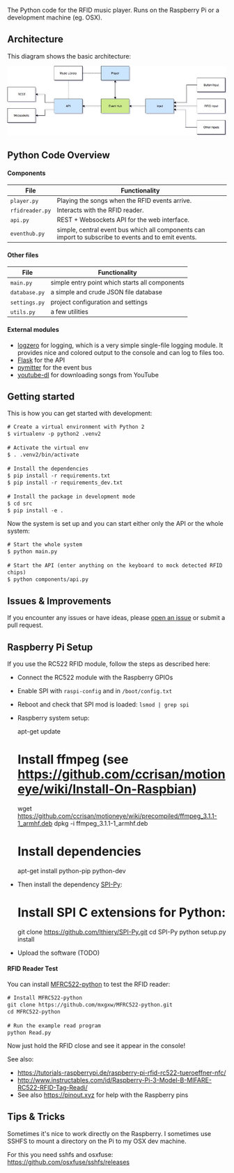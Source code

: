 The Python code for the RFID music player. Runs on the Raspberry Pi or a development machine (eg. OSX).


## Architecture

This diagram shows the basic architecture:

![Architecture](https://raw.githubusercontent.com/metachris/rfid-music-player/master/docs/python-architecture-overview.jpg)


## Python Code Overview

#### Components

File | Functionality
--- | ---
`player.py` | Playing the songs when the RFID events arrive.
`rfidreader.py` | Interacts with the RFID reader.
`api.py` | REST + Websockets API for the web interface.
`eventhub.py`| simple, central event bus which all components can import to subscribe to events and to emit events.

#### Other files

File | Functionality
--- | ---
`main.py` | simple entry point which starts all components
`database.py` | a simple and crude JSON file database
`settings.py` | project configuration and settings
`utils.py` | a few utilities


#### External modules

* [logzero](https://github.com/metachris/logzero) for logging, which is a very simple single-file logging module. It provides nice and colored output to the console and can log to files too.
* [Flask](http://flask.pocoo.org/) for the API
* [pymitter](https://github.com/riga/pymitter) for the event bus
* [youtube-dl](https://github.com/rg3/youtube-dl) for downloading songs from YouTube


## Getting started

This is how you can get started with development:

    # Create a virtual environment with Python 2
    $ virtualenv -p python2 .venv2

    # Activate the virtual env
    $ . .venv2/bin/activate

    # Install the dependencies
    $ pip install -r requirements.txt
    $ pip install -r requirements_dev.txt

    # Install the package in development mode
    $ cd src
    $ pip install -e .

Now the system is set up and you can start either only the API or the whole system:

    # Start the whole system
    $ python main.py

    # Start the API (enter anything on the keyboard to mock detected RFID chips)
    $ python components/api.py


## Issues & Improvements

If you encounter any issues or have ideas, please [open an issue](https://github.com/metachris/rfid-music-player/issues/new) or submit a pull request.


## Raspberry Pi Setup

If you use the RC522 RFID module, follow the steps as described here:

* Connect the RC522 module with the Raspberry GPIOs
* Enable SPI with `raspi-config` and in `/boot/config.txt`
* Reboot and check that SPI mod is loaded: `lsmod | grep spi`
* Raspberry system setup:

    apt-get update

    # Install ffmpeg (see https://github.com/ccrisan/motioneye/wiki/Install-On-Raspbian)
    wget https://github.com/ccrisan/motioneye/wiki/precompiled/ffmpeg_3.1.1-1_armhf.deb
    dpkg -i ffmpeg_3.1.1-1_armhf.deb

    # Install dependencies
    apt-get install python-pip python-dev

* Then install the dependency [SPI-Py](https://github.com/lthiery/SPI-Py):

    # Install SPI C extensions for Python:
    git clone https://github.com/lthiery/SPI-Py.git
    cd SPI-Py
    python setup.py install

* Upload the software (TODO)


#### RFID Reader Test

You can install [MFRC522-python](https://github.com/mxgxw/MFRC522-python) to test the RFID reader:

    # Install MFRC522-python
    git clone https://github.com/mxgxw/MFRC522-python.git
    cd MFRC522-python

    # Run the example read program
    python Read.py

Now just hold the RFID close and see it appear in the console!

See also:

* https://tutorials-raspberrypi.de/raspberry-pi-rfid-rc522-tueroeffner-nfc/
* http://www.instructables.com/id/Raspberry-Pi-3-Model-B-MIFARE-RC522-RFID-Tag-Readi/
* See also https://pinout.xyz for help with the Raspberry pins


## Tips & Tricks

Sometimes it's nice to work directly on the Raspberry. I sometimes use SSHFS to mount a directory
on the Pi to my OSX dev machine.

For this you need sshfs and osxfuse: https://github.com/osxfuse/sshfs/releases

